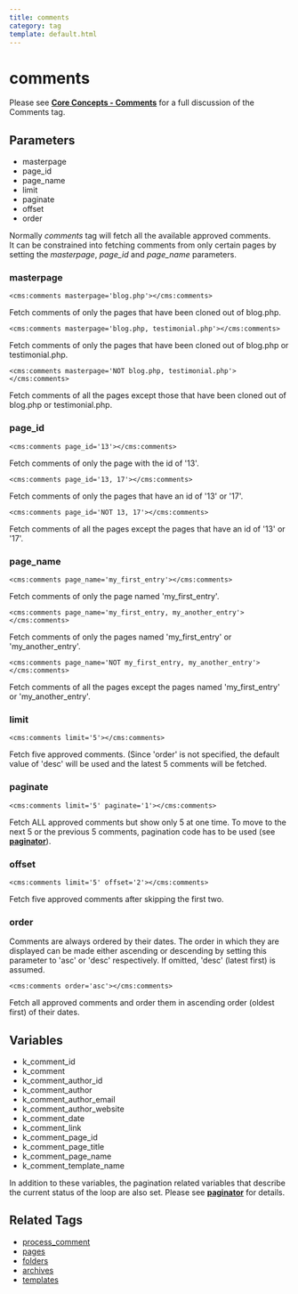 ```yaml
---
title: comments
category: tag
template: default.html
---
```


# comments

Please see [**Core Concepts - Comments**](../../concepts/using-comments.html) for a full discussion of the Comments tag.

## Parameters

*   masterpage
*   page\_id
*   page\_name
*   limit
*   paginate
*   offset
*   order

Normally _comments_ tag will fetch all the available approved comments.<br/>
It can be constrained into fetching comments from only certain pages by setting the _masterpage_, _page\_id_ and _page\_name_ parameters.

### masterpage

```
<cms:comments masterpage='blog.php'></cms:comments>
```

Fetch comments of only the pages that have been cloned out of blog.php.

```
<cms:comments masterpage='blog.php, testimonial.php'></cms:comments>
```

Fetch comments of only the pages that have been cloned out of blog.php or testimonial.php.

```
<cms:comments masterpage='NOT blog.php, testimonial.php'></cms:comments>
```

Fetch comments of all the pages except those that have been cloned out of blog.php or testimonial.php.

### page_id

```
<cms:comments page_id='13'></cms:comments>
```

Fetch comments of only the page with the id of '13'.

```
<cms:comments page_id='13, 17'></cms:comments>
```

Fetch comments of only the pages that have an id of '13' or '17'.

```
<cms:comments page_id='NOT 13, 17'></cms:comments>
```

Fetch comments of all the pages except the pages that have an id of '13' or '17'.

### page_name

```
<cms:comments page_name='my_first_entry'></cms:comments>
```

Fetch comments of only the page named 'my\_first\_entry'.

```
<cms:comments page_name='my_first_entry, my_another_entry'></cms:comments>
```

Fetch comments of only the pages named 'my\_first\_entry' or 'my\_another\_entry'.

```
<cms:comments page_name='NOT my_first_entry, my_another_entry'></cms:comments>
```

Fetch comments of all the pages except the pages named 'my\_first\_entry' or 'my\_another\_entry'.

### limit

```
<cms:comments limit='5'></cms:comments>
```

Fetch five approved comments. (Since 'order' is not specified, the default value of 'desc' will be used and the latest 5 comments will be fetched.

### paginate

```
<cms:comments limit='5' paginate='1'></cms:comments>
```

Fetch ALL approved comments but show only 5 at one time. To move to the next 5 or the previous 5 comments, pagination code has to be used (see [**paginator**](../paginator.html)).

### offset

```
<cms:comments limit='5' offset='2'></cms:comments>
```

Fetch five approved comments after skipping the first two.

### order

Comments are always ordered by their dates. The order in which they are displayed can be made either ascending or descending by setting this parameter to 'asc' or 'desc' respectively. If omitted, 'desc' (latest first) is assumed.

```
<cms:comments order='asc'></cms:comments>
```

Fetch all approved comments and order them in ascending order (oldest first) of their dates.

## Variables

*   k\_comment\_id
*   k\_comment
*   k\_comment\_author\_id
*   k\_comment\_author
*   k\_comment\_author\_email
*   k\_comment\_author\_website
*   k\_comment\_date
*   k\_comment\_link
*   k\_comment\_page\_id
*   k\_comment\_page\_title
*   k\_comment\_page\_name
*   k\_comment\_template\_name

In addition to these variables, the pagination related variables that describe the current status of the loop are also set. Please see [**paginator**](../paginator.html) for details.

## Related Tags

*   [process\_comment](../process_comment.html)
*   [pages](../pages.html)
*   [folders](../folders.html)
*   [archives](../archives.html)
*   [templates](../templates.html)
